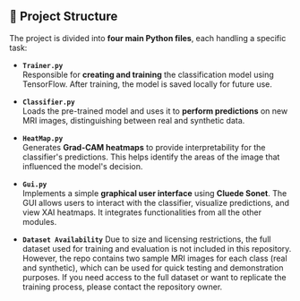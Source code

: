 ## 📁 Project Structure

The project is divided into **four main Python files**, each handling a specific task:

- **`Trainer.py`**  
  Responsible for **creating and training** the classification model using TensorFlow. After training, the model is saved locally for future use.

- **`Classifier.py`**  
  Loads the pre-trained model and uses it to **perform predictions** on new MRI images, distinguishing between real and synthetic data.

- **`HeatMap.py`**  
  Generates **Grad-CAM heatmaps** to provide interpretability for the classifier's predictions. This helps identify the areas of the image that influenced the model's decision.

- **`Gui.py`**  
  Implements a simple **graphical user interface** using **Cluede Sonet**. The GUI allows users to interact with the classifier, visualize predictions, and view XAI heatmaps. It integrates functionalities from all the other modules.

- **`Dataset Availability`**
Due to size and licensing restrictions, the full dataset used for training and evaluation is not included in this repository.
However, the repo contains two sample MRI images for each class (real and synthetic), which can be used for quick testing and demonstration purposes.
If you need access to the full dataset or want to replicate the training process, please contact the repository owner.
